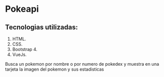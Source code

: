 # Pokeapi  
  
## Tecnologias utilizadas:  
1. HTML.
2. CSS.  
3. Bootstrap 4.
4. VueJs.  
  
Busca un pokemon por nombre o por numero de pokedex y muestra en una tarjeta la imagen del pokemon y sus estadisticas
